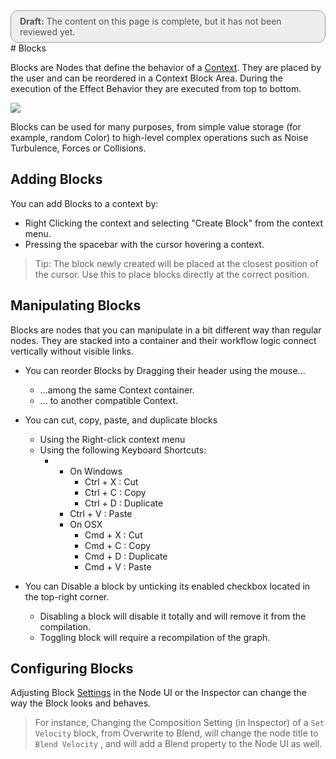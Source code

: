 <div style="border: solid 1px #999; border-radius:12px; background-color:#EEE; padding: 8px; padding-left:14px; color: #555; font-size:14px;"><b>Draft:</b> The content on this page is complete, but it has not been reviewed yet.</div>
# Blocks

Blocks are Nodes that define the behavior of a [Context](Contexts.md). They are placed by the user and can be reordered in a Context Block Area. During the execution of the Effect Behavior they are executed from top to bottom.

![](Images/BlockUI.png)

Blocks can be used for many purposes, from simple value storage (for example, random Color) to high-level complex operations such as Noise Turbulence, Forces or Collisions.

## Adding Blocks

You can add Blocks to a context by:

* Right Clicking the context and selecting "Create Block" from the context menu.
* Pressing the spacebar with the cursor hovering  a context.

> Tip: The block newly created will be placed at the closest position of the cursor. Use this to place blocks directly at the correct position.

## Manipulating Blocks

Blocks are nodes that you can manipulate in a bit different way than regular nodes. They are stacked into a container and their workflow logic connect vertically without visible links.

* You can reorder Blocks by Dragging their header using the mouse...
  * ...among the same Context container.
  * ... to another compatible Context.
* You can cut, copy, paste, and duplicate blocks
  * Using the Right-click context menu
  * Using the following Keyboard Shortcuts:
    * * On Windows 
        - Ctrl + X : Cut
        - Ctrl + C : Copy
        - Ctrl + D : Duplicate
      - Ctrl + V : Paste
      * On OSX
        - Cmd + X : Cut
        - Cmd + C : Copy
        - Cmd + D : Duplicate
        - Cmd + V : Paste
  
* You can Disable a block by unticking its enabled checkbox located in the top-right corner.
  * Disabling a block will disable it totally and will remove it from the compilation.
  * Toggling block will require a recompilation of the graph.

## Configuring Blocks

Adjusting Block [Settings](GraphLogicAndPhilosophy.md#settings) in the Node UI or the Inspector can change the way the Block looks and behaves. 

> For instance, Changing the Composition Setting (in Inspector) of a `Set Velocity` block, from Overwrite to Blend, will change the node title to `Blend Velocity` , and will add a Blend property to the Node UI as well.

